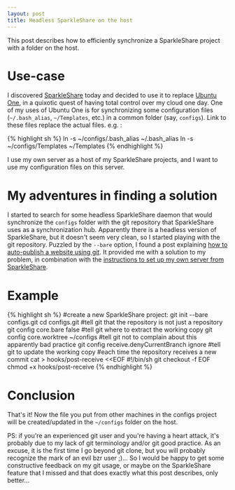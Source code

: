 ```yaml
---
layout: post
title: Headless SparkleShare on the host
---
```


This post describes how to efficiently synchronize a SparkleShare project with a folder on the host.

Use-case
========

I discovered [SparkleShare](http://sparkleshare.org/) today and decided to use it to replace [Ubuntu One](https://one.ubuntu.com/), in a quixotic quest of having total control over my cloud one day. One of my uses of Ubuntu One is for synchronizing some configuration files (`~/.bash_alias`, `~/Templates`, etc.) in a common folder (say, `configs`). Link to these files replace the actual files. e.g. :

{% highlight sh %}
ln -s ~/configs/.bash_alias ~/.bash_alias
ln -s ~/configs/Templates ~/Templates
{% endhighlight %}

I use my own server as a host of my SparkleShare projects, and I want to use my configuration files on this server.

My adventures in finding a solution
===================================

I started to search for some headless SparkleShare daemon that would synchronize the `configs` folder with the git repository that SparkleShare uses as a synchronization hub. Apparently there is a headless version of SparkleShare, but it doesn't seem very clean, so I started playing with the git repository. Puzzled by the `--bare` option, I found a post explaining [how to auto-publish a website using git](http://sitaramc.github.com/tips/auto-publish.html). It provided me with a solution to my problem, in combination with the [instructions to set up my own server from SparkleShare](https://github.com/hbons/SparkleShare/wiki/How-to-set-up-your-own-server).

Example
=======

{% highlight sh %}
#create a new SparkleShare project:
git init --bare configs.git
cd configs.git
#tell git that the repository is not just a repository
git config core.bare false
#tell git where to extract the working copy
git config core.worktree ~/configs
#tell git not to complain about this apparently bad practice
git config receive.denyCurrentBranch ignore
#tell git to update the working copy
#each time the repository receives a new commit
cat > hooks/post-receive <<EOF
#!/bin/sh
git checkout -f
EOF
chmod +x hooks/post-receive
{% endhighlight %}

Conclusion
==========

That's it! Now the file you put from other machines in the configs project will be created/updated in the `~/configs` folder on the host.

PS: if you're an experienced git user and you're having a heart attack, it's probably due to my lack of git terminology and/or git good practice. As an excuse, it is the first time I go beyond git clone, but you will probably recognize the mark of an evil bzr user ;)... So I would be happy to get some constructive feedback on my git usage, or maybe on the SparkleShare feature that I missed and that does exactly what this post describes, only better...

